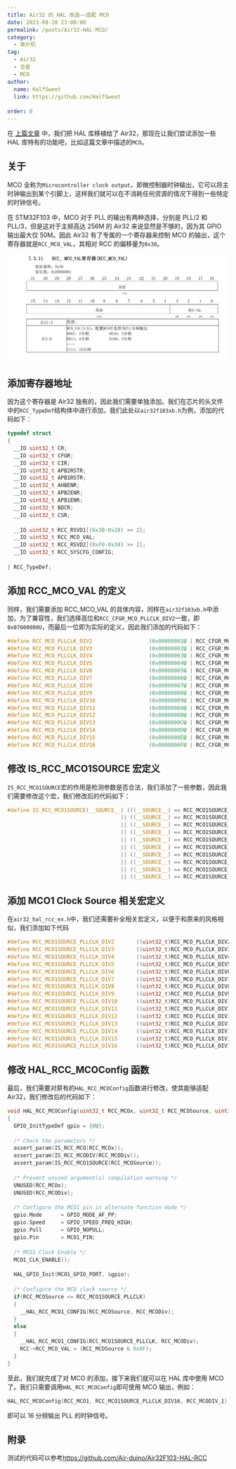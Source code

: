 ```yaml
---
title: Air32 的 HAL 改造——适配 MCO
date: 2023-08-20 23:00:00
permalink: /posts/Air32-HAL-MCO/
category:
  - 单片机
tag:
  - Air32
  - 合宙
  - MCO
author: 
  name: HalfSweet
  link: https://github.com/HalfSweet

order: 8
---
```


在 [上篇文章](/posts/Air32-HAL-HighFreq/) 中，我们把 HAL 库移植给了 Air32，那现在让我们尝试添加一些 HAL 库特有的功能吧，比如这篇文章中描述的`MCO`。

<!-- more -->

## 关于

MCO 全称为`Microcontroller clock output`，即微控制器时钟输出，它可以将主时钟输出到某个引脚上，这样我们就可以在不消耗任何资源的情况下得到一些特定的时钟信号。

在 STM32F103 中，MCO 对于 PLL 的输出有两种选择，分别是 PLL/2 和 PLL/3，但是这对于主频高达 256M 的 Air32 来说显然是不够的，因为其 GPIO 输出最大仅 50M。因此 Air32 有了专属的一个寄存器来控制 MCO 的输出，这个寄存器就是`RCC_MCO_VAL`，其相对 RCC 的偏移量为`0x30`。

![](../.vuepress/public/img/2023-08-20-23-11-24.png)

## 添加寄存器地址

因为这个寄存器是 Air32 独有的，因此我们需要单独添加。我们在芯片的头文件中的`RCC_TypeDef`结构体中进行添加，我们此处以`air32f103xb.h`为例，添加的代码如下：

```c
typedef struct
{
  __IO uint32_t CR;
  __IO uint32_t CFGR;
  __IO uint32_t CIR;
  __IO uint32_t APB2RSTR;
  __IO uint32_t APB1RSTR;
  __IO uint32_t AHBENR;
  __IO uint32_t APB2ENR;
  __IO uint32_t APB1ENR;
  __IO uint32_t BDCR;
  __IO uint32_t CSR;

  __IO uint32_t RCC_RSVD1[(0x30-0x28) >> 2];
  __IO uint32_t RCC_MCO_VAL;
  __IO uint32_t RCC_RSVD2[(0xF0-0x34) >> 2];
  __IO uint32_t RCC_SYSCFG_CONFIG;

} RCC_TypeDef;
```

## 添加 RCC_MCO_VAL 的定义

同样，我们需要添加 RCC_MCO_VAL 的具体内容，同样在`air32f103xb.h`中添加，为了兼容性，我们选择高位和`RCC_CFGR_MCO_PLLCLK_DIV2`一致，即`0x07000000U`，而最后一位即为实际的定义，因此我们添加的代码如下：

```c
#define RCC_MCO_PLLCLK_DIV2                  (0x00000001U | RCC_CFGR_MCO_PLLCLK_DIV2)
#define RCC_MCO_PLLCLK_DIV3                  (0x00000002U | RCC_CFGR_MCO_PLLCLK_DIV2)
#define RCC_MCO_PLLCLK_DIV4                  (0x00000003U | RCC_CFGR_MCO_PLLCLK_DIV2)
#define RCC_MCO_PLLCLK_DIV5                  (0x00000004U | RCC_CFGR_MCO_PLLCLK_DIV2)
#define RCC_MCO_PLLCLK_DIV6                  (0x00000005U | RCC_CFGR_MCO_PLLCLK_DIV2)
#define RCC_MCO_PLLCLK_DIV7                  (0x00000006U | RCC_CFGR_MCO_PLLCLK_DIV2)
#define RCC_MCO_PLLCLK_DIV8                  (0x00000007U | RCC_CFGR_MCO_PLLCLK_DIV2)
#define RCC_MCO_PLLCLK_DIV9                  (0x00000008U | RCC_CFGR_MCO_PLLCLK_DIV2)
#define RCC_MCO_PLLCLK_DIV10                 (0x00000009U | RCC_CFGR_MCO_PLLCLK_DIV2)
#define RCC_MCO_PLLCLK_DIV11                 (0x0000000AU | RCC_CFGR_MCO_PLLCLK_DIV2)
#define RCC_MCO_PLLCLK_DIV12                 (0x0000000BU | RCC_CFGR_MCO_PLLCLK_DIV2)
#define RCC_MCO_PLLCLK_DIV13                 (0x0000000CU | RCC_CFGR_MCO_PLLCLK_DIV2)
#define RCC_MCO_PLLCLK_DIV14                 (0x0000000DU | RCC_CFGR_MCO_PLLCLK_DIV2)
#define RCC_MCO_PLLCLK_DIV15                 (0x0000000EU | RCC_CFGR_MCO_PLLCLK_DIV2)
#define RCC_MCO_PLLCLK_DIV16                 (0x0000000FU | RCC_CFGR_MCO_PLLCLK_DIV2)
```

## 修改 IS_RCC_MCO1SOURCE 宏定义

`IS_RCC_MCO1SOURCE`宏的作用是检测参数是否合法，我们添加了一些参数，因此我们需要修改这个宏，我们修改后的代码如下：

```c
#define IS_RCC_MCO1SOURCE(__SOURCE__) (((__SOURCE__) == RCC_MCO1SOURCE_SYSCLK)  || ((__SOURCE__) == RCC_MCO1SOURCE_HSI) \
                                    || ((__SOURCE__) == RCC_MCO1SOURCE_HSE)     || ((__SOURCE__) == RCC_MCO1SOURCE_PLLCLK) \
                                    || ((__SOURCE__) == RCC_MCO1SOURCE_NOCLOCK) || ((__SOURCE__) == RCC_MCO1SOURCE_PLLCLK_DIV3) \
                                    || ((__SOURCE__) == RCC_MCO1SOURCE_PLLCLK_DIV4) || ((__SOURCE__) == RCC_MCO1SOURCE_PLLCLK_DIV5) \
                                    || ((__SOURCE__) == RCC_MCO1SOURCE_PLLCLK_DIV6) || ((__SOURCE__) == RCC_MCO1SOURCE_PLLCLK_DIV7) \
                                    || ((__SOURCE__) == RCC_MCO1SOURCE_PLLCLK_DIV8) || ((__SOURCE__) == RCC_MCO1SOURCE_PLLCLK_DIV9) \
                                    || ((__SOURCE__) == RCC_MCO1SOURCE_PLLCLK_DIV10) || ((__SOURCE__) == RCC_MCO1SOURCE_PLLCLK_DIV11) \
                                    || ((__SOURCE__) == RCC_MCO1SOURCE_PLLCLK_DIV12) || ((__SOURCE__) == RCC_MCO1SOURCE_PLLCLK_DIV13) \
                                    || ((__SOURCE__) == RCC_MCO1SOURCE_PLLCLK_DIV14) || ((__SOURCE__) == RCC_MCO1SOURCE_PLLCLK_DIV15) \
                                    || ((__SOURCE__) == RCC_MCO1SOURCE_PLLCLK_DIV16))

```

## 添加 MCO1 Clock Source 相关宏定义

在`air32_hal_rcc_ex.h`中，我们还需要补全相关宏定义，以便于和原来的风格相似，我们添加如下代码

```c
#define RCC_MCO1SOURCE_PLLCLK_DIV2       ((uint32_t)RCC_MCO_PLLCLK_DIV2)
#define RCC_MCO1SOURCE_PLLCLK_DIV3       ((uint32_t)RCC_MCO_PLLCLK_DIV3)
#define RCC_MCO1SOURCE_PLLCLK_DIV4       ((uint32_t)RCC_MCO_PLLCLK_DIV4)
#define RCC_MCO1SOURCE_PLLCLK_DIV5       ((uint32_t)RCC_MCO_PLLCLK_DIV5)
#define RCC_MCO1SOURCE_PLLCLK_DIV6       ((uint32_t)RCC_MCO_PLLCLK_DIV6)
#define RCC_MCO1SOURCE_PLLCLK_DIV7       ((uint32_t)RCC_MCO_PLLCLK_DIV7)
#define RCC_MCO1SOURCE_PLLCLK_DIV8       ((uint32_t)RCC_MCO_PLLCLK_DIV8)
#define RCC_MCO1SOURCE_PLLCLK_DIV9       ((uint32_t)RCC_MCO_PLLCLK_DIV9)
#define RCC_MCO1SOURCE_PLLCLK_DIV10      ((uint32_t)RCC_MCO_PLLCLK_DIV10)
#define RCC_MCO1SOURCE_PLLCLK_DIV11      ((uint32_t)RCC_MCO_PLLCLK_DIV11)
#define RCC_MCO1SOURCE_PLLCLK_DIV12      ((uint32_t)RCC_MCO_PLLCLK_DIV12)
#define RCC_MCO1SOURCE_PLLCLK_DIV13      ((uint32_t)RCC_MCO_PLLCLK_DIV13)
#define RCC_MCO1SOURCE_PLLCLK_DIV14      ((uint32_t)RCC_MCO_PLLCLK_DIV14)
#define RCC_MCO1SOURCE_PLLCLK_DIV15      ((uint32_t)RCC_MCO_PLLCLK_DIV15)
#define RCC_MCO1SOURCE_PLLCLK_DIV16      ((uint32_t)RCC_MCO_PLLCLK_DIV16)
```

## 修改 HAL_RCC_MCOConfig 函数

最后，我们需要对原有的`HAL_RCC_MCOConfig`函数进行修改，使其能够适配 Air32，我们修改后的代码如下：

```c
void HAL_RCC_MCOConfig(uint32_t RCC_MCOx, uint32_t RCC_MCOSource, uint32_t RCC_MCODiv)
{
  GPIO_InitTypeDef gpio = {0U};

  /* Check the parameters */
  assert_param(IS_RCC_MCO(RCC_MCOx));
  assert_param(IS_RCC_MCODIV(RCC_MCODiv));
  assert_param(IS_RCC_MCO1SOURCE(RCC_MCOSource));

  /* Prevent unused argument(s) compilation warning */
  UNUSED(RCC_MCOx);
  UNUSED(RCC_MCODiv);

  /* Configure the MCO1 pin in alternate function mode */
  gpio.Mode      = GPIO_MODE_AF_PP;
  gpio.Speed     = GPIO_SPEED_FREQ_HIGH;
  gpio.Pull      = GPIO_NOPULL;
  gpio.Pin       = MCO1_PIN;

  /* MCO1 Clock Enable */
  MCO1_CLK_ENABLE();

  HAL_GPIO_Init(MCO1_GPIO_PORT, &gpio);

  /* Configure the MCO clock source */
  if(RCC_MCOSource <= RCC_MCO1SOURCE_PLLCLK)
  {
    __HAL_RCC_MCO1_CONFIG(RCC_MCOSource, RCC_MCODiv);
  }
  else
  {
    __HAL_RCC_MCO1_CONFIG(RCC_MCO1SOURCE_PLLCLK, RCC_MCODiv);
    RCC->RCC_MCO_VAL = (RCC_MCOSource & 0x0F);
  }
}
```

至此，我们就完成了对 MCO 的添加，接下来我们就可以在 HAL 库中使用 MCO 了。我们只需要调用`HAL_RCC_MCOConfig`即可使用 MCO 输出，例如：

```c
HAL_RCC_MCOConfig(RCC_MCO1, RCC_MCO1SOURCE_PLLCLK_DIV16, RCC_MCODIV_1);
```

即可以 16 分频输出 PLL 的时钟信号。

## 附录

测试的代码可以参考<https://github.com/Air-duino/Air32F103-HAL-RCC>
